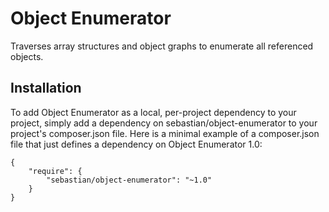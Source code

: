 # Object Enumerator

Traverses array structures and object graphs to enumerate all referenced objects.

## Installation

To add Object Enumerator as a local, per-project dependency to your project, simply add a dependency on  sebastian/object-enumerator  to your project's  composer.json  file. Here is a minimal example of a  composer.json  file that just defines a dependency on Object Enumerator 1.0:

    {
        "require": {
            "sebastian/object-enumerator": "~1.0"
        }
    }
